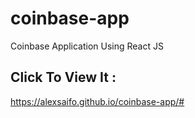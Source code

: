 # coinbase-app
Coinbase Application Using  React JS
## Click To View It :
https://alexsaifo.github.io/coinbase-app/#

